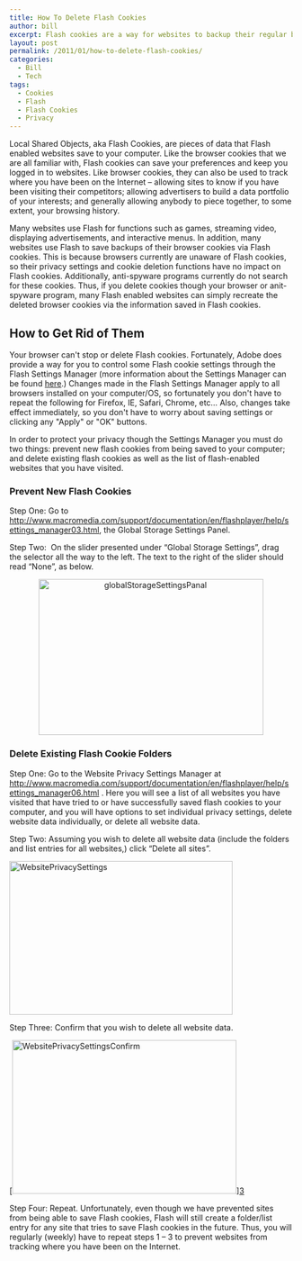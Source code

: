 ```yaml
---
title: How To Delete Flash Cookies
author: bill
excerpt: Flash cookies are a way for websites to backup their regular browser cookies and for trackers to piece together your browsing history. This entry describes how to prevent Flash from saving cookies, and how to delete existing cookies.
layout: post
permalink: /2011/01/how-to-delete-flash-cookies/
categories:
  - Bill
  - Tech
tags:
  - Cookies
  - Flash
  - Flash Cookies
  - Privacy
---
```

Local Shared Objects, aka Flash Cookies, are pieces of data that Flash enabled websites save to your computer. Like the browser cookies that we are all familiar with, Flash cookies can save your preferences and keep you logged in to websites. Like browser cookies, they can also be used to track where you have been on the Internet &#8211; allowing sites to know if you have been visiting their competitors; allowing advertisers to build a data portfolio of your interests; and generally allowing anybody to piece together, to some extent, your browsing history.

Many websites use Flash for functions such as games, streaming video, displaying advertisements, and interactive menus. In addition, many websites use Flash to save backups of their browser cookies via Flash cookies. This is because browsers currently are unaware of Flash cookies, so their privacy settings and cookie deletion functions have no impact on Flash cookies. Additionally, anti-spyware programs currently do not search for these cookies. Thus, if you delete cookies though your browser or anit-spyware program, many Flash enabled websites can simply recreate the deleted browser cookies via the information saved in Flash cookies.

## How to Get Rid of Them

Your browser can't stop or delete Flash cookies. Fortunately, Adobe does provide a way for you to control some Flash cookie settings through the Flash Settings Manager (more information about the Settings Manager can be found <a href="http://www.macromedia.com/support/documentation/en/flashplayer/help/settings_manager.html" target="_blank">here</a>.) Changes made in the Flash Settings Manager apply to all browsers installed on your computer/OS, so fortunately you don't have to repeat the following for Firefox, IE, Safari, Chrome, etc… Also, changes take effect immediately, so you don't have to worry about saving settings or clicking any "Apply" or "OK" buttons.

In order to protect your privacy though the Settings Manager you must do two things: prevent new flash cookies from being saved to your computer; and delete existing flash cookies as well as the list of flash-enabled websites that you have visited.

### Prevent New Flash Cookies

Step One: Go to <http://www.macromedia.com/support/documentation/en/flashplayer/help/settings_manager03.html>, the Global Storage Settings Panel.

Step Two:  On the slider presented under “Global Storage Settings”, drag the selector all the way to the left. The text to the right of the slider should read “None”, as below.

<p style="text-align: center;">
  <a href="http://wbushey.nfshost.com/wp-content/uploads/globalStorageSettingsPanal.gif"><a href="http://wbushey.nfshost.com/wp-content/uploads/globalStorageSettingsPanal.gif"><img class="aligncenter size-full wp-image-389" alt="globalStorageSettingsPanal" src="http://wbushey.nfshost.com/wp-content/uploads/globalStorageSettingsPanal.gif" width="400" height="277" /></a></a>
</p>

### Delete Existing Flash Cookie Folders

Step One: Go to the Website Privacy Settings Manager at <http://www.macromedia.com/support/documentation/en/flashplayer/help/settings_manager06.html> . Here you will see a list of all websites you have visited that have tried to or have successfully saved flash cookies to your computer, and you will have options to set individual privacy settings, delete website data individually, or delete all website data.

Step Two: Assuming you wish to delete all website data (include the folders and list entries for all websites,) click “Delete all sites”.

[<img class="aligncenter size-full wp-image-391" alt="WebsitePrivacySettings" src="http://wbushey.nfshost.com/wp-content/uploads/WebsitePrivacySettings.gif" width="397" height="273" />][1]

Step Three: Confirm that you wish to delete all website data.

[[<img class="aligncenter size-full wp-image-392" alt="WebsitePrivacySettingsConfirm" src="http://wbushey.nfshost.com/wp-content/uploads/WebsitePrivacySettingsConfirm.gif" width="399" height="273" />][2]][3]

Step Four: Repeat. Unfortunately, even though we have prevented sites from being able to save Flash cookies, Flash will still create a folder/list entry for any site that tries to save Flash cookies in the future. Thus, you will regularly (weekly) have to repeat steps 1 – 3 to prevent websites from tracking where you have been on the Internet.

 [1]: http://wbushey.nfshost.com/wp-content/uploads/WebsitePrivacySettings.gif
 [2]: http://wbushey.nfshost.com/wp-content/uploads/WebsitePrivacySettingsConfirm.gif
 [3]: http://www.wbushey.com/wp-content/uploads/2011/01/WebsitePrivacySettingsConfirm.gif